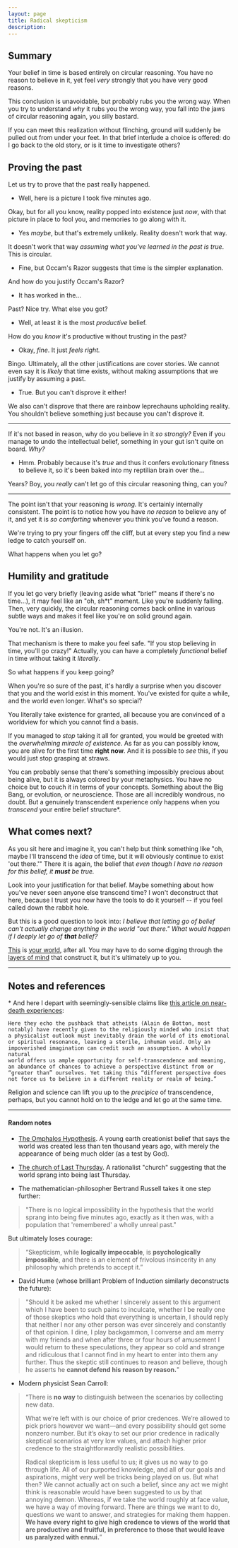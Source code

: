 ```yaml
---
layout: page
title: Radical skepticism
description:
---
```


## Summary

Your belief in time is based entirely on circular reasoning. You have
no reason to believe in it, yet feel *very* strongly that you have
very good reasons.

This conclusion is unavoidable, but probably rubs you the wrong way.
When you try to understand *why* it rubs you the wrong way, you fall
into the jaws of circular reasoning again, you silly bastard.

If you can meet this realization without flinching, ground will suddenly
be pulled out from under your feet. In that brief interlude a choice is
offered: do I go back to the old story, or is it time to investigate
others?

<!--
Your mind has been playing a
remarkably convoluted trick on itself, narrating itself the most
fantastic fairytale. And for the briefest moment, the curtain is drawn
and the charade is revealed.
-->

## Proving the past

Let us try to prove that the past really happened.

* Well, here is a picture I took five minutes ago.

Okay, but for all you know, reality popped into existence just *now*,
with that picture in place to fool you, and memories to go along with it.

* Yes *maybe*, but that's extremely unlikely. Reality doesn't work that
way.

It doesn't work that way *assuming what you've learned in the past is
true*. This is circular.

* Fine, but Occam's Razor suggests that time is the simpler explanation.

And how do you justify Occam's Razor?

* It has worked in the...

Past? Nice try. What else you got?

* Well, at least it is the most *productive* belief.

How do you *know* it's productive without trusting in the past?

* Okay, *fine*. It just *feels right.*

Bingo. Ultimately, all the other justifications are cover stories. We
cannot even say it is *likely* that time exists, without making
assumptions that we justify by assuming a past.

* True. But you can't disprove it either!

We also can't disprove that there are rainbow leprechauns upholding
reality. You shouldn't believe something just because you can't
disprove it.

---

If it's not based in reason, why do you believe in it *so strongly?*
Even if you manage to undo the intellectual belief, something in your
gut isn't quite on board. *Why?*

* Hmm. Probably because it's *true* and thus it confers evolutionary
fitness to believe it, so it's been baked into my reptilian brain over
the...

Years? Boy, you *really* can't let go of this circular reasoning thing,
can you?

---

The point isn't that your reasoning is *wrong.* It's certainly
internally consistent. The point is to notice how you have *no reason*
to believe any of it, and yet it is *so comforting* whenever you think
you've found a reason.

We're trying to pry your fingers off the cliff, but at every step you
find a new ledge to catch yourself on.

What happens when you let go?


## Humility and gratitude

If you let go very briefly (leaving aside what "brief" means if there's
no time...), it may feel like an "oh, sh*t" moment. Like you're suddenly
falling. Then, very quickly, the circular reasoning comes back online in
various subtle ways and makes it feel like you're on solid ground again.

You're not. It's an illusion.

That mechanism is there to make you feel safe. "If you stop believing
in time, you'll go crazy!" Actually, you can have a completely
*functional* belief in time without taking it *literally*.

So what happens if you keep going?

When you're so sure of the past, it's hardly a surprise when you
discover that you and the world exist in this moment. You've existed
for quite a while, and the world even longer. What's so special?

You literally take existence for granted, all because you are convinced
of a worldview for which you cannot find a basis.

If you managed to *stop* taking it all for granted, you would be
greeted with the *overwhelming miracle of existence*. As far as you can
possibly know, you are alive for the first time **right now**. And it
is possible to *see* this, if you would just stop grasping at straws.

You can probably sense that there's something impossibly precious
about being alive, but it is always colored by your metaphysics. You
have no choice but to couch it in terms of your concepts.
Something about the Big Bang, or evolution, or neuroscience. Those are
all incredibly wondrous, no doubt. But a genuinely transcendent
experience only happens when you *transcend* your entire belief
structure*.

## What comes next?

As you sit here and imagine it, you can't help but think something
like "oh, maybe I'll transcend the *idea* of time, but it will obviously
continue to exist 'out there.'" There it is again, the belief that *even
though I have no reason for this belief, it **must** be true.*

Look into your justification for that belief. Maybe something about
how you've never seen anyone else transcend time? I won't deconstruct
that here, because I trust you now have the tools to do it yourself --
if you feel called down the rabbit hole.

But this is a good question to look into: *I believe that letting go
of belief can't actually change anything in the world "out there." What
would happen if I deeply let go of **that** belief?*

[This](consciousness.html) is [your world](quantum.html), after all.
You may have to do some digging through the
[layers of mind](layers-of-mind.html) that construct it, but it's
ultimately up to you.

---

## Notes and references

\* And here I depart with seemingly-sensible claims like
[this article on near-death experiences](https://lareviewofbooks.org/article/the-popularity-of-near-death-experience/#!):

```
Here they echo the pushback that atheists (Alain de Botton, most
notably) have recently given to the religiously minded who insist that
a physicalist outlook must inevitably drain the world of its emotional
or spiritual resonance, leaving a sterile, inhuman void. Only an
impoverished imagination can credit such an assumption. A wholly natural
world offers us ample opportunity for self-transcendence and meaning,
an abundance of chances to achieve a perspective distinct from or
“greater than” ourselves. Yet taking this “different perspective does
not force us to believe in a different reality or realm of being.”
```

Religion and science can lift you up to the *precipice* of
transcendence, perhaps, but you cannot hold on to the ledge and let go
at the same time.

---

#### Random notes

* [The Omphalos Hypothesis](https://en.wikipedia.org/wiki/Omphalos_hypothesis).
A young earth creationist belief that says the world was created less
than ten thousand years ago, with merely the appearance of being much
older (as a test by God).

* [The church of Last Thursday](http://www.last-thursday.org/). A
rationalist "church" suggesting that the world sprang into being last
Thursday.

* The mathematician-philosopher Bertrand Russell takes it one step further:

> "There is no logical impossibility in the hypothesis that the world
sprang into being five minutes ago, exactly as it then was, with a
population that 'remembered' a wholly unreal past."

But ultimately loses courage:

> “Skepticism, while **logically impeccable**, is **psychologically
impossible**, and there is an element of frivolous insincerity in any
philosophy which pretends to accept it.”

* David Hume (whose brilliant Problem of Induction similarly
deconstructs the future):

> "Should it be asked me whether I sincerely assent to this argument which
I have been to such pains to inculcate, whether I be really one of those
skeptics who hold that everything is uncertain, I should reply that
neither I nor any other person was ever sincerely and constantly of
that opinion. I dine, I play backgammon, I converse and am merry with
my friends and when after three or four hours of amusement I would return
to these speculations, they appear so cold and strange and ridiculous
that I cannot find in my heart to enter into them any further. Thus the
skeptic still continues to reason and believe, though he asserts he
**cannot defend his reason by reason.**"

* Modern physicist Sean Carroll:

> “There is **no way** to distinguish between the scenarios by
collecting new data.
>
> What we’re left with is our choice of prior credences. We’re allowed
to pick priors however we want—and every possibility should get some
nonzero number. But it’s okay to set our prior credence in radically
skeptical scenarios at very low values, and attach higher prior credence
to the straightforwardly realistic possibilities.
>
> Radical skepticism is less useful to us; it gives us no way to go
through life. All of our purported knowledge, and all of our goals and
aspirations, might very well be tricks being played on us. But what
then? We cannot actually act on such a belief, since any act we might
think is reasonable would have been suggested to us by that annoying
demon. Whereas, if we take the world roughly at face value, we have a
way of moving forward. There are things we want to do, questions we
want to answer, and strategies for making them happen. **We have every
right to give high credence to views of the world that are productive
and fruitful, in preference to those that would leave us paralyzed
with ennui.**”


